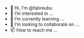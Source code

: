 - 👋 Hi, I’m @fabreubu
- 👀 I’m interested in ...
- 🌱 I’m currently learning ...
- 💞️ I’m looking to collaborate on ...
- 📫 How to reach me ...

<!---
fabreubu/fabreubu is a ✨ special ✨ repository because its `README.md` (this file) appears on your GitHub profile.
You can click the Preview link to take a look at your changes.
--->
